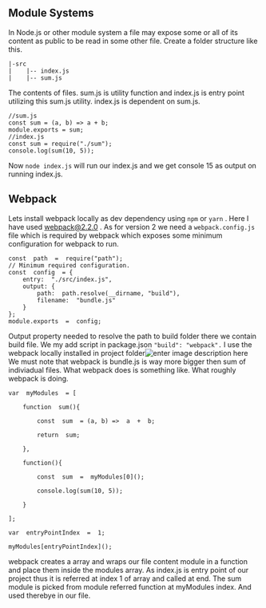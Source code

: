 ## Module Systems
In Node.js or other module system a file may expose some or all of its content as public to be read in some other file. Create a folder structure like this.

    |-src
	|    |-- index.js
	|    |-- sum.js

The contents of files. sum.js is utility function and index.js is entry point utilizing this sum.js utility. index.js is dependent on sum.js.

    //sum.js 
    const sum = (a, b) => a + b;
    module.exports = sum;
    //index.js
    const sum = require("./sum");
    console.log(sum(10, 5));
Now `node index.js` will run our index.js and we get console 15 as output on running index.js. 
## Webpack
Lets install webpack locally as dev dependency using `npm` or `yarn` . Here I have used webpack@2.2.0 . As for version 2 we need a `webpack.config.js` file which is required by webpack which exposes some minimum configuration for webpack to run.

   

    const  path  =  require("path");
    // Minimum required configuration.
    const  config  = {
	    entry:  "./src/index.js",
	    output: {
		    path:  path.resolve(__dirname, "build"),
		    filename:  "bundle.js"
	    }
    }; 
    module.exports  =  config;

Output property needed to resolve the path to build folder there we contain build file. We my add script in package.json `"build": "webpack".` I  use the  webpack locally installed in project folder![enter image description here](https://res.cloudinary.com/ajcloud/image/upload/v1563726454/webpack-compile-console.png)
We must note that webpack is bundle.js is way more bigger then sum of indiviadual files. What webpack does is something like.
What roughly webpack is doing.

    var  myModules  = [

	    function  sum(){
	    
		    const  sum  = (a, b) =>  a  +  b;
		    
		    return  sum;
	    
	    },
    
	    function(){
	    
		    const  sum  =  myModules[0]();
		    
		    console.log(sum(10, 5));
		    
	    }
    
    ];
    
    var  entryPointIndex  =  1;
    
    myModules[entryPointIndex]();

webpack creates a array and wraps our file content  module in a function and place them inside the modules array. As index.js is entry point of our project thus it is referred at index 1 of array and called at end. The sum module is picked from module referred function at myModules index. And used therebye in our file.
<!--stackedit_data:
eyJoaXN0b3J5IjpbLTIwNjUyODc3MjUsLTE2OTMwOTgzMzAsNT
Y1NzY4NzY3LC00MDE4MDc4MjAsLTIwODg3NDY2MTJdfQ==
-->
